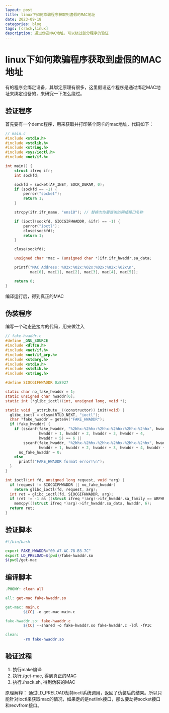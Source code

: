 ```yaml
---
layout: post
title: linux下如何欺骗程序获取到虚假的MAC地址
date: 2023-09-18
categories: blog
tags: [crack,linux]
description: 通过伪造MAC地址，可以绕过部分程序的验证
---
```


# linux下如何欺骗程序获取到虚假的MAC地址

有的程序会绑定设备，其绑定原理有很多，这里假设这个程序是通过绑定MAC地址来绑定设备的，来研究一下怎么绕过。

## 验证程序
首先要有一个demo程序，用来获取并打印某个网卡的mac地址，代码如下：
```c
// main.c
#include <stdio.h>
#include <stdlib.h>
#include <string.h>
#include <sys/ioctl.h>
#include <net/if.h>

int main() {
    struct ifreq ifr;
    int sockfd;

    sockfd = socket(AF_INET, SOCK_DGRAM, 0);
    if (sockfd == -1) {
        perror("socket");
        return 1;
    }

    strcpy(ifr.ifr_name, "ens18"); // 替换为你要查询的网络接口名称

    if (ioctl(sockfd, SIOCGIFHWADDR, &ifr) == -1) {
        perror("ioctl");
        close(sockfd);
        return 1;
    }

    close(sockfd);

    unsigned char *mac = (unsigned char *)ifr.ifr_hwaddr.sa_data;

    printf("MAC Address: %02x:%02x:%02x:%02x:%02x:%02x\n",
           mac[0], mac[1], mac[2], mac[3], mac[4], mac[5]);

    return 0;
}
```

编译运行后，得到真正的MAC

## 伪装程序
编写一个动态链接库的代码，用来做注入

```c
// fake-hwaddr.c
#define _GNU_SOURCE
#include <dlfcn.h>
#include <net/if.h>
#include <net/if_arp.h>
#include <stdarg.h>
#include <stdio.h>
#include <stdlib.h>
#include <string.h>

#define SIOCGIFHWADDR 0x8927

static char no_fake_hwaddr = 1;
static unsigned char hwaddr[6];
static int (*glibc_ioctl)(int, unsigned long, void *);

static void __attribute__((constructor)) init(void) {
  glibc_ioctl = dlsym(RTLD_NEXT, "ioctl");
  char *fake_hwaddr = getenv("FAKE_HWADDR");
  if (fake_hwaddr) {
    if (sscanf(fake_hwaddr, "%2hhx:%2hhx:%2hhx:%2hhx:%2hhx:%2hhx", hwaddr,
               hwaddr + 1, hwaddr + 2, hwaddr + 3, hwaddr + 4,
               hwaddr + 5) == 6 ||
        sscanf(fake_hwaddr, "%2hhx-%2hhx-%2hhx-%2hhx-%2hhx-%2hhx", hwaddr,
               hwaddr + 1, hwaddr + 2, hwaddr + 3, hwaddr + 4, hwaddr + 5) == 6)
      no_fake_hwaddr = 0;
    else
      printf("FAKE_HWADDR format error!\n");
  }
}

int ioctl(int fd, unsigned long request, void *arg) {
  if (request != SIOCGIFHWADDR || no_fake_hwaddr)
    return glibc_ioctl(fd, request, arg);
  int ret = glibc_ioctl(fd, SIOCGIFHWADDR, arg);
  if (ret != -1 && ((struct ifreq *)arg)->ifr_hwaddr.sa_family == ARPHRD_ETHER)
    memcpy(((struct ifreq *)arg)->ifr_hwaddr.sa_data, hwaddr, 6);
  return ret;
}
```

## 验证脚本
```bash
#!/bin/bash

export FAKE_HWADDR="00-A7-AC-78-B3-7C"
export LD_PRELOAD=$(pwd)/fake-hwaddr.so
$(pwd)/get-mac
```

## 编译脚本
```makefile
.PHONY: clean all

all: get-mac fake-hwaddr.so

get-mac: main.c
        ${CC} -o get-mac main.c

fake-hwaddr.so: fake-hwaddr.c
        ${CC} --shared -o fake-hwaddr.so fake-hwaddr.c -ldl -fPIC

clean:
        -rm fake-hwaddr.so
```

## 验证过程
1. 执行make编译
2. 执行./get-mac, 得到真正的MAC
3. 执行./hack.sh, 得到伪装的MAC


原理解释：
通过LD_PRELOAD劫持ioctl系统调用，返回了伪装后的结果。所以只能针对ioctl来获取mac的情况，如果走的是netlink接口，那么要劫持socket接口和recvfrom接口。